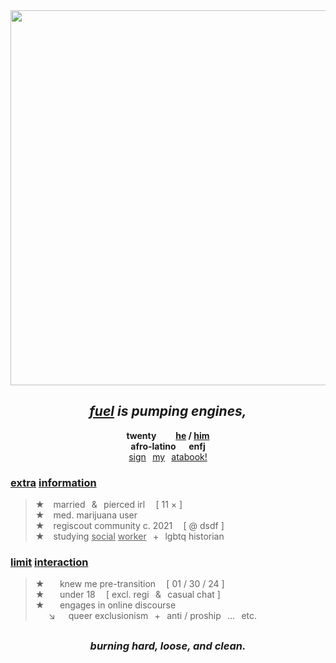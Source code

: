 <div align="center">
  <img src="https://i.postimg.cc/nLkWzjy2/huiuhuiuh.png"" width="600">
  
## *[fuel](https://open.spotify.com/track/1tTPC0hsnXq1IGpvWY54JC?si=221d64f61d884ea9) is pumping engines,*
**twenty⠀⠀⠀<ins>he</ins> / <ins>him</ins>\
afro-latino⠀⠀enfj**\
[sign](https://hempderived.atabook.org)⠀[my](https://hempderived.atabook.org)⠀[atabook!](https://hempderived.atabook.org)
</div>

### **<ins>extra</ins> <ins>information</ins>**
> **★**  married⠀&⠀pierced irl⠀ [ 11 × ]\
**★**  med. marijuana user\
**★**  regiscout community c. 2021⠀ [ @ dsdf ]\
**★**  studying <ins>social</ins> <ins>worker</ins>⠀+⠀lgbtq historian

### **<ins>limit</ins> <ins>interaction</ins>**
> **★** ⠀⠀knew me pre-transition⠀ [ 01 / 30 / 24 ]\
**★** ⠀⠀under 18⠀ [ excl. regi⠀&⠀casual chat ]</sup>\
**★** ⠀⠀engages in online discourse\
   ↘   queer exclusionism⠀+⠀anti / proship⠀...⠀etc.

<div align="center">

##  
### *burning hard, loose, and clean.*
</div>
